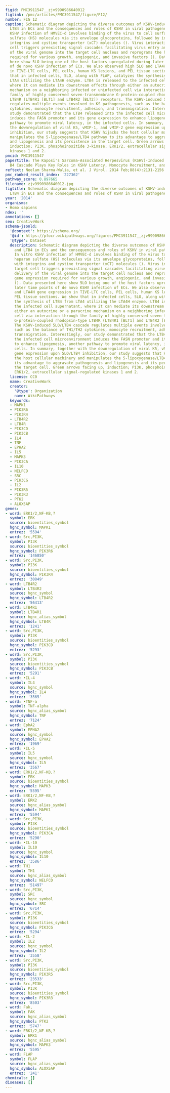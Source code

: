 ```yaml
---
figid: PMC3911547__zjv9990986640012
figlink: /pmc/articles/PMC3911547/figure/F12/
number: FIG 12
caption: Schematic diagram depicting the diverse outcomes of KSHV-induced 5LO and
  LTB4 in ECs and the consequences and roles of KSHV in viral pathogenesis. In vitro
  KSHV infection of HMVEC-d involves binding of the virus to cell surface heparan
  sulfate (HS) molecules via its envelope glycoproteins, followed by interaction with
  integrins and cystine transporter (xCT) molecules (). Virus interaction with target
  cell triggers preexisting signal cascades facilitating virus entry and delivery
  of the viral genome into the target cell nucleus and reprograms the host gene expression
  required for various growth, angiogenic, and invasive factors (). Data presented
  here show 5LO being one of the host factors upregulated during later time points
  of de novo KSHV infection of ECs. We also observed high 5LO and LTA4H gene expression
  in TIVE-LTC cells, PEL cells, human KS lesions, and PEL tissue sections. We show
  that in infected cells, 5LO, along with FLAP, catalyzes the synthesis of LTB4 from
  LTA4 utilizing the LTA4H enzyme. LTB4 is released to the infected cell supernatant,
  where it can mediate its downstream effects through either an autocrine or a paracrine
  mechanism on a neighboring infected or uninfected cell via interaction through the
  family of highly conserved seven-transmembrane G-protein-coupled rhodopsin-type
  LTB4R (LTB4R1 [BLT1] and LTB4R2 [BLT2]) receptors. The KSHV-induced 5LO/LTB4 cascade
  regulates multiple events involved in KS pathogenesis, such as the balance of TH1/TH2
  cytokines, monocyte recruitment, adhesion, and transmigration. Interestingly, our
  study demonstrated that the LTB4 released into the infected cell microenvironment
  induces the FASN promoter and its gene expression to enhance lipogenesis, another
  pathway to promote viral latency, in the infected cells. In summary, together with
  the downregulation of viral K5, vMIP-1, and vMIP-2 gene expression upon 5LO/LTB4
  inhibition, our study suggests that KSHV hijacks the host cellular machinery and
  manipulates the 5-lipoxygenase/LTB4 pathway to its advantage to aggravate pathogenesis
  and lipogenesis and its persistence in the target cell. Green arrows facing up,
  induction; PI3K, phosphoinositide 3-kinase; ERK1/2, extracellular signal-regulated
  kinases 1 and 2.
pmcid: PMC3911547
papertitle: The Kaposi's Sarcoma-Associated Herpesvirus (KSHV)-Induced 5-Lipoxygenase-Leukotriene
  B4 Cascade Plays Key Roles in KSHV Latency, Monocyte Recruitment, and Lipogenesis.
reftext: Neelam Sharma-Walia, et al. J Virol. 2014 Feb;88(4):2131-2156.
pmc_ranked_result_index: '227362'
pathway_score: 0.897665
filename: zjv9990986640012.jpg
figtitle: Schematic diagram depicting the diverse outcomes of KSHV-induced 5LO and
  LTB4 in ECs and the consequences and roles of KSHV in viral pathogenesis
year: '2014'
organisms:
- Homo sapiens
ndex: ''
annotations: []
seo: CreativeWork
schema-jsonld:
  '@context': https://schema.org/
  '@id': https://pfocr.wikipathways.org/figures/PMC3911547__zjv9990986640012.html
  '@type': Dataset
  description: Schematic diagram depicting the diverse outcomes of KSHV-induced 5LO
    and LTB4 in ECs and the consequences and roles of KSHV in viral pathogenesis.
    In vitro KSHV infection of HMVEC-d involves binding of the virus to cell surface
    heparan sulfate (HS) molecules via its envelope glycoproteins, followed by interaction
    with integrins and cystine transporter (xCT) molecules (). Virus interaction with
    target cell triggers preexisting signal cascades facilitating virus entry and
    delivery of the viral genome into the target cell nucleus and reprograms the host
    gene expression required for various growth, angiogenic, and invasive factors
    (). Data presented here show 5LO being one of the host factors upregulated during
    later time points of de novo KSHV infection of ECs. We also observed high 5LO
    and LTA4H gene expression in TIVE-LTC cells, PEL cells, human KS lesions, and
    PEL tissue sections. We show that in infected cells, 5LO, along with FLAP, catalyzes
    the synthesis of LTB4 from LTA4 utilizing the LTA4H enzyme. LTB4 is released to
    the infected cell supernatant, where it can mediate its downstream effects through
    either an autocrine or a paracrine mechanism on a neighboring infected or uninfected
    cell via interaction through the family of highly conserved seven-transmembrane
    G-protein-coupled rhodopsin-type LTB4R (LTB4R1 [BLT1] and LTB4R2 [BLT2]) receptors.
    The KSHV-induced 5LO/LTB4 cascade regulates multiple events involved in KS pathogenesis,
    such as the balance of TH1/TH2 cytokines, monocyte recruitment, adhesion, and
    transmigration. Interestingly, our study demonstrated that the LTB4 released into
    the infected cell microenvironment induces the FASN promoter and its gene expression
    to enhance lipogenesis, another pathway to promote viral latency, in the infected
    cells. In summary, together with the downregulation of viral K5, vMIP-1, and vMIP-2
    gene expression upon 5LO/LTB4 inhibition, our study suggests that KSHV hijacks
    the host cellular machinery and manipulates the 5-lipoxygenase/LTB4 pathway to
    its advantage to aggravate pathogenesis and lipogenesis and its persistence in
    the target cell. Green arrows facing up, induction; PI3K, phosphoinositide 3-kinase;
    ERK1/2, extracellular signal-regulated kinases 1 and 2.
  license: CC0
  name: CreativeWork
  creator:
    '@type': Organization
    name: WikiPathways
  keywords:
  - MAPK1
  - PIK3R6
  - PIK3R4
  - LTB4R2
  - LTB4R
  - PIK3CD
  - PIK3CB
  - IL4
  - TNF
  - EPHA2
  - IL5
  - MAPK3
  - PIK3CA
  - IL10
  - NELFCD
  - SRC
  - PIK3CG
  - IL2
  - PIK3R5
  - PIK3R3
  - PTK2
  - ALOX5AP
genes:
- word: ERK1/2,NF-KB,?
  symbol: ERK
  source: bioentities_symbol
  hgnc_symbol: MAPK1
  entrez: '5594'
- word: Src,PI3K,
  symbol: PI3K
  source: bioentities_symbol
  hgnc_symbol: PIK3R6
  entrez: '146850'
- word: Src,PI3K,
  symbol: PI3K
  source: bioentities_symbol
  hgnc_symbol: PIK3R4
  entrez: '30849'
- word: LTB4R2
  symbol: LTB4R2
  source: hgnc_symbol
  hgnc_symbol: LTB4R2
  entrez: '56413'
- word: LTB4R1
  symbol: LTB4R1
  source: hgnc_alias_symbol
  hgnc_symbol: LTB4R
  entrez: '1241'
- word: Src,PI3K,
  symbol: PI3K
  source: bioentities_symbol
  hgnc_symbol: PIK3CD
  entrez: '5293'
- word: Src,PI3K,
  symbol: PI3K
  source: bioentities_symbol
  hgnc_symbol: PIK3CB
  entrez: '5291'
- word: •IL-4
  symbol: IL4
  source: hgnc_symbol
  hgnc_symbol: IL4
  entrez: '3565'
- word: •TNF-a
  symbol: TNF-alpha
  source: hgnc_alias_symbol
  hgnc_symbol: TNF
  entrez: '7124'
- word: EphA2
  symbol: EPHA2
  source: hgnc_symbol
  hgnc_symbol: EPHA2
  entrez: '1969'
- word: •IL-5
  symbol: IL5
  source: hgnc_symbol
  hgnc_symbol: IL5
  entrez: '3567'
- word: ERK1/2,NF-KB,?
  symbol: ERK
  source: bioentities_symbol
  hgnc_symbol: MAPK3
  entrez: '5595'
- word: ERK1/2,NF-KB,?
  symbol: ERK2
  source: hgnc_alias_symbol
  hgnc_symbol: MAPK1
  entrez: '5594'
- word: Src,PI3K,
  symbol: PI3K
  source: bioentities_symbol
  hgnc_symbol: PIK3CA
  entrez: '5290'
- word: •IL-10
  symbol: IL10
  source: hgnc_symbol
  hgnc_symbol: IL10
  entrez: '3586'
- word: TH1
  symbol: TH1
  source: hgnc_alias_symbol
  hgnc_symbol: NELFCD
  entrez: '51497'
- word: Src,PI3K,
  symbol: SRC
  source: hgnc_symbol
  hgnc_symbol: SRC
  entrez: '6714'
- word: Src,PI3K,
  symbol: PI3K
  source: bioentities_symbol
  hgnc_symbol: PIK3CG
  entrez: '5294'
- word: •IL-2
  symbol: IL2
  source: hgnc_symbol
  hgnc_symbol: IL2
  entrez: '3558'
- word: Src,PI3K,
  symbol: PI3K
  source: bioentities_symbol
  hgnc_symbol: PIK3R5
  entrez: '23533'
- word: Src,PI3K,
  symbol: PI3K
  source: bioentities_symbol
  hgnc_symbol: PIK3R3
  entrez: '8503'
- word: Fak,
  symbol: FAK
  source: hgnc_alias_symbol
  hgnc_symbol: PTK2
  entrez: '5747'
- word: ERK1/2,NF-KB,?
  symbol: ERK1
  source: hgnc_alias_symbol
  hgnc_symbol: MAPK3
  entrez: '5595'
- word: FLAP
  symbol: FLAP
  source: hgnc_alias_symbol
  hgnc_symbol: ALOX5AP
  entrez: '241'
chemicals: []
diseases: []
---
```

